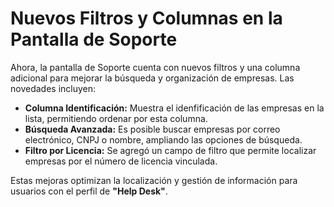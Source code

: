 # Nuevos Filtros y Columnas en la Pantalla de Soporte

Ahora, la pantalla de Soporte cuenta con nuevos filtros y una columna adicional para mejorar la búsqueda y organización de empresas. Las novedades incluyen:

* **Columna Identificación:** Muestra el idenfificación de las empresas en la lista, permitiendo ordenar por esta columna.
* **Búsqueda Avanzada:** Es posible buscar empresas por correo electrónico, CNPJ o nombre, ampliando las opciones de búsqueda.
* **Filtro por Licencia:** Se agregó un campo de filtro que permite localizar empresas por el número de licencia vinculada.

Estas mejoras optimizan la localización y gestión de información para usuarios con el perfil de **"Help Desk"**.
